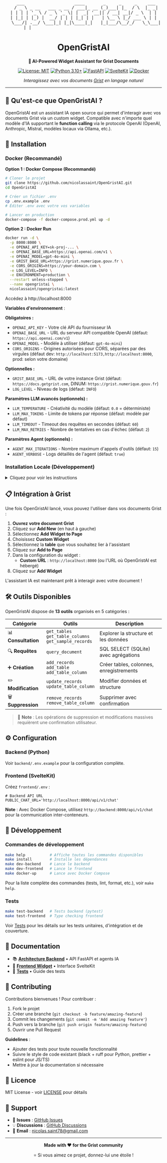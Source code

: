 <div align="center">

<pre>
   ___                   ____       _     _     _    ___ 
  / _ \ _ __   ___ _ __ / ___|_ __ (_)___| |_  / \  |_ _|
 | | | | '_ \ / _ \ '_ \| |  _| '__|| / __| __|/ _ \  | | 
 | |_| | |_) |  __/ | | | |_| | |   | \__ \ |_/ ___ \ | | 
  \___/| .__/ \___|_| |_|\____|_|   |_|___/\__/_/   \_\___|
       |_|                                                  
</pre>

# OpenGristAI

**🤖 AI-Powered Widget Assistant for Grist Documents**

[![License: MIT](https://img.shields.io/badge/License-MIT-yellow.svg)](https://opensource.org/licenses/MIT)
[![Python 3.10+](https://img.shields.io/badge/python-3.10+-blue.svg)](https://www.python.org/downloads/)
[![FastAPI](https://img.shields.io/badge/FastAPI-0.115-009688.svg)](https://fastapi.tiangolo.com)
[![SvelteKit](https://img.shields.io/badge/SvelteKit-2.16-FF3E00.svg)](https://kit.svelte.dev)
[![Docker](https://img.shields.io/badge/docker-ready-blue.svg)](https://www.docker.com/)

*Interagissez avec vos documents [Grist](https://www.getgrist.com) en langage naturel*

</div>

---

## 🎯 Qu'est-ce que OpenGristAI ?

OpenGristAI est un assistant IA open source qui permet d'interagir avec vos documents Grist via un custom widget. Compatible avec n'importe quel modèle d'IA supportant le **function calling** via le protocole OpenAI (OpenAI, Anthropic, Mistral, modèles locaux via Ollama, etc.). 

## 🚀 Installation

### Docker (Recommandé)

**Option 1 : Docker Compose (Recommandé)**

```bash
# Cloner le projet
git clone https://github.com/nicolassaint/OpenGristAI.git
cd OpenGristAI

# Créer un fichier .env
cp .env.example .env
# Éditer .env avec votre vos variables

# Lancer en production
docker-compose -f docker-compose.prod.yml up -d
```

**Option 2 : Docker Run**

```bash
docker run -d \
  -p 8000:8000 \
  -e OPENAI_API_KEY=sk-proj-... \
  -e OPENAI_BASE_URL=https://api.openai.com/v1 \
  -e OPENAI_MODEL=gpt-4o-mini \
  -e GRIST_BASE_URL=https://grist.numerique.gouv.fr \
  -e CORS_ORIGINS=https://your-domain.com \
  -e LOG_LEVEL=INFO \
  -e ENVIRONMENT=production \
  --restart unless-stopped \
  --name opengristai \
  nicolassaint/opengristai:latest
```

Accédez à http://localhost:8000

**Variables d'environnement** :

**Obligatoires :**
- `OPENAI_API_KEY` - Votre clé API du fournisseur IA
- `OPENAI_BASE_URL` - URL du serveur API compatible OpenAI (défaut: `https://api.openai.com/v1`)
- `OPENAI_MODEL` - Modèle à utiliser (défaut: `gpt-4o-mini`)
- `CORS_ORIGINS` - Origines autorisées pour CORS, séparées par des virgules (défaut dev: `http://localhost:5173,http://localhost:8000`, prod: selon votre domaine)

**Optionnelles :**
- `GRIST_BASE_URL` - URL de votre instance Grist (défaut: `https://docs.getgrist.com`, DINUM: `https://grist.numerique.gouv.fr`)
- `LOG_LEVEL` - Niveau de logs (défaut: `INFO`)

**Paramètres LLM avancés (optionnels) :**
- `LLM_TEMPERATURE` - Créativité du modèle (défaut: `0.0` = déterministe)
- `LLM_MAX_TOKENS` - Limite de tokens par réponse (défaut: modèle par défaut)
- `LLM_TIMEOUT` - Timeout des requêtes en secondes (défaut: `60`)
- `LLM_MAX_RETRIES` - Nombre de tentatives en cas d'échec (défaut: `2`)

**Paramètres Agent (optionnels) :**
- `AGENT_MAX_ITERATIONS` - Nombre maximum d'appels d'outils (défaut: `15`)
- `AGENT_VERBOSE` - Logs détaillés de l'agent (défaut: `true`)

### Installation Locale (Développement)

<details>
<summary>Cliquez pour voir les instructions</summary>

```bash
git clone https://github.com/nicolassaint/OpenGristAI.git
cd OpenGristAI

# Installer les dépendances
make install

# Lancer le développement (Docker Compose avec hot-reload)
docker-compose up -d

# Ou manuellement
make dev-backend    # Terminal 1
make dev-frontend   # Terminal 2
```
</details>

## 📋 Intégration à Grist

Une fois OpenGristAI lancé, vous pouvez l'utiliser dans vos documents Grist :

1. **Ouvrez votre document Grist**
2. Cliquez sur **Add New** (en haut à gauche)
3. Sélectionnez **Add Widget to Page**
4. Choisissez **Custom Widget**
5. Sélectionnez la **table** que vous souhaitez lier à l'assistant
6. Cliquez sur **Add to Page**
7. Dans la configuration du widget :
   - **Custom URL** : `http://localhost:8000` (ou l'URL où OpenGristAI est hébergé)
8. Cliquez sur **Add Widget**


L'assistant IA est maintenant prêt à interagir avec votre document !

## 🛠 Outils Disponibles

OpenGristAI dispose de **13 outils** organisés en 5 catégories :

| Catégorie | Outils | Description |
|-----------|--------|-------------|
| 📊 **Consultation** | `get_tables`<br>`get_table_columns`<br>`get_sample_records` | Explorer la structure et les données |
| 🔍 **Requêtes** | `query_document` | SQL SELECT (SQLite) avec agrégations |
| ➕ **Création** | `add_records`<br>`add_table`<br>`add_table_column` | Créer tables, colonnes, enregistrements |
| ✏️ **Modification** | `update_records`<br>`update_table_column` | Modifier données et structure |
| 🗑️ **Suppression** | `remove_records`<br>`remove_table_column` | Supprimer avec confirmation |

> 📝 **Note** : Les opérations de suppression et modifications massives requièrent une confirmation utilisateur.

## ⚙️ Configuration

### Backend (Python)

Voir `backend/.env.example` pour la configuration complète.

### Frontend (SvelteKit)

Créez `frontend/.env` :

```env
# Backend API URL
PUBLIC_CHAT_URL='http://localhost:8000/api/v1/chat'
```

**Note** : Avec Docker Compose, utilisez `http://backend:8000/api/v1/chat` pour la communication inter-conteneurs.

## 🧪 Développement

### Commandes de développement

```bash
make help           # Affiche toutes les commandes disponibles
make install        # Installe les dépendances
make dev-backend    # Lance le backend
make dev-frontend   # Lance le frontend
make docker-up      # Lance avec Docker Compose
```

Pour la liste complète des commandes (tests, lint, format, etc.), voir `make help`.

### Tests

```bash
make test-backend   # Tests backend (pytest)
make test-frontend  # Type checking frontend
```

Voir [Tests](backend/tests/README.md) pour les détails sur les tests unitaires, d'intégration et de couverture.


## 📖 Documentation

- 📚 **[Architecture Backend](backend/README.md)** • API FastAPI et agents IA
- 🎨 **[Frontend Widget](frontend/README.md)** • Interface SvelteKit
- 🧪 **[Tests](backend/tests/README.md)** • Guide des tests

## 🤝 Contributing

Contributions bienvenues ! Pour contribuer :

1. Fork le projet
2. Créer une branche (`git checkout -b feature/amazing-feature`)
3. Commit les changements (`git commit -m 'Add amazing feature'`)
4. Push vers la branche (`git push origin feature/amazing-feature`)
5. Ouvrir une Pull Request

**Guidelines** :
- Ajouter des tests pour toute nouvelle fonctionnalité
- Suivre le style de code existant (black + ruff pour Python, prettier + eslint pour JS/TS)
- Mettre à jour la documentation si nécessaire


## 📄 Licence

MIT License - voir [LICENSE](LICENSE) pour détails

## 💬 Support

- 🐛 **Issues** : [GitHub Issues](https://github.com/nicolassaint/OpenGristAI/issues)
- 💡 **Discussions** : [GitHub Discussions](https://github.com/nicolassaint/OpenGristAI/discussions)
- 📧 **Email** : nicolas.saint78@gmail.com

---

<div align="center">

**Made with ❤️ for the Grist community**

⭐ Si vous aimez ce projet, donnez-lui une étoile !

</div>